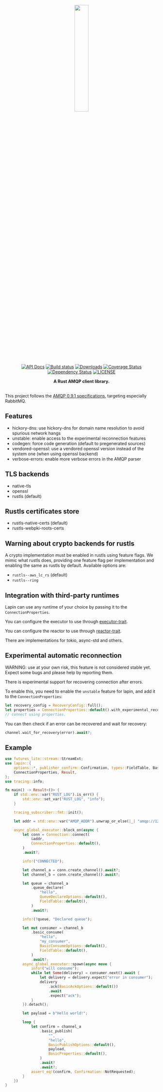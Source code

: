 <div align="center">
<img src="logo.jpg" width="30%"></img>

[![API Docs](https://docs.rs/lapin/badge.svg)](https://docs.rs/lapin)
[![Build status](https://github.com/amqp-rs/lapin/workflows/Build%20and%20test/badge.svg)](https://github.com/amqp-rs/lapin/actions)
[![Downloads](https://img.shields.io/crates/d/lapin.svg)](https://crates.io/crates/lapin)
[![Coverage Status](https://coveralls.io/repos/github/amqp-rs/lapin/badge.svg?branch=main)](https://coveralls.io/github/amqp-rs/lapin?branch=main)
[![Dependency Status](https://deps.rs/repo/github/amqp-rs/lapin/status.svg)](https://deps.rs/repo/github/amqp-rs/lapin)
[![LICENSE](https://img.shields.io/badge/license-MIT-blue.svg)](LICENSE)

 <strong>
   A Rust AMQP client library.
 </strong>

</div>

<br />

This project follows the [AMQP 0.9.1 specifications](https://www.rabbitmq.com/resources/specs/amqp0-9-1.pdf), targeting especially RabbitMQ.

## Features

- hickory-dns: use hickory-dns for domain name resolution to avoid spurious network hangs
- unstable: enable access to the experimental reconnection features
- codegen: force code generation (default to pregenerated sources)
- vendored-openssl: use a vendored openssl version instead of the system one (when using openssl backend)
- verbose-errors: enable more verbose errors in the AMQP parser

## TLS backends

- native-tls
- openssl
- rustls (default)

## Rustls certificates store

- rustls-native-certs (default)
- rustls-webpki-roots-certs

## Warning about crypto backends for rustls

A crypto implementation must be enabled in rustls using feature flags.
We mimic what rustls does, providing one feature flag per implementation and enabling the same as rustls by default.
Available options are:
- `rustls--aws_lc_rs` (default)
- `rustls--ring`

## Integration with third-party runtimes

Lapin can use any runtime of your choice by passing it to the `ConnectionProperties`.

You can configure the executor to use through [executor-trait](https://crates.io/crates/executor-trait).

You can configure the reactor to use through [reactor-trait](https://crates.io/crates/reactor-trait).

There are implementations for tokio, async-std and others.

## Experimental automatic reconnection

WARNING: use at your own risk, this feature is not considered stable yet. Expect some bugs and please help by reporting them.

There is experimental support for recovering connection after errors.

To enable this, you need to enable the `unstable` feature for lapin, and add it to the `ConnectionProperties`:

```rust
let recovery_config = RecoveryConfig::full();
let properties = ConnectionProperties::default().with_experimental_recovery_config(recovery_config);
// connect using properties.
```

You can then check if an error can be recovered and wait for recovery:

```rust
channel.wait_for_recovery(error).await?;
```

## Example

```rust
use futures_lite::stream::StreamExt;
use lapin::{
    options::*, publisher_confirm::Confirmation, types::FieldTable, BasicProperties, Connection,
    ConnectionProperties, Result,
};
use tracing::info;

fn main() -> Result<()> {
    if std::env::var("RUST_LOG").is_err() {
        std::env::set_var("RUST_LOG", "info");
    }

    tracing_subscriber::fmt::init();

    let addr = std::env::var("AMQP_ADDR").unwrap_or_else(|_| "amqp://127.0.0.1:5672/%2f".into());

    async_global_executor::block_on(async {
        let conn = Connection::connect(
            &addr,
            ConnectionProperties::default(),
        )
        .await?;

        info!("CONNECTED");

        let channel_a = conn.create_channel().await?;
        let channel_b = conn.create_channel().await?;

        let queue = channel_a
            .queue_declare(
                "hello",
                QueueDeclareOptions::default(),
                FieldTable::default(),
            )
            .await?;

        info!(?queue, "Declared queue");

        let mut consumer = channel_b
            .basic_consume(
                "hello",
                "my_consumer",
                BasicConsumeOptions::default(),
                FieldTable::default(),
            )
            .await?;
        async_global_executor::spawn(async move {
            info!("will consume");
            while let Some(delivery) = consumer.next().await {
                let delivery = delivery.expect("error in consumer");
                delivery
                    .ack(BasicAckOptions::default())
                    .await
                    .expect("ack");
            }
        }).detach();

        let payload = b"Hello world!";

        loop {
            let confirm = channel_a
                .basic_publish(
                    "",
                    "hello",
                    BasicPublishOptions::default(),
                    payload,
                    BasicProperties::default(),
                )
                .await?
                .await?;
            assert_eq!(confirm, Confirmation::NotRequested);
        }
    })
}
```

